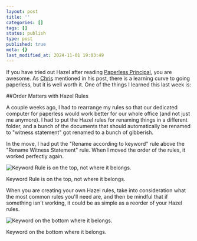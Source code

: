 ```yaml
---
layout: post
title: ''
categories: []
tags: []
status: publish
type: post
published: true
meta: {}
last_modified_at: 2024-11-01 19:03:49
---
```


If you have tried out Hazel after reading 
[Paperless Principal](http://itunes.apple.com/us/book/paperless-principal/id558201943?ls=1), you are awesome. As 
[Chris](http://practicaltheory.org/blog/2012/09/22/the-paperless-principal/) mentioned in his post, there is a learning curve to going paperless, but it is well worth it. One of the things I learned this last week is:


##Order Matters with Hazel Rules



A couple weeks ago, I had to rearrange my rules so that our dedicated computer for paperless would work better for our whole office (and not just me anymore). I had to put the Hazel rules for renaming things in a different folder, and a bunch of the documents that should automatically be renamed to "witness statement" got renamed to a bunch of gibberish.


In the move, I had put the "Rename according to keyword" rule above the "Rename Witness Statement" rule. When I moved the order of the rules, it worked perfectly again.










































 

  
  
    
![​Keyword Rule is on the top, not where it belongs.&nbsp;](/squarespace_images/content_v1_4fffa949e4b0b4590d67b4e7_1348372483668-Y1C50UFI5BC2F3FEDU4W_keyword+up.png_)
        
          
        

        
          
          
​Keyword Rule is on the top, not where it belongs. 
  




When you are creating your own Hazel rules, take into consideration what the most common rules you'll need are, and then be mindful that if something isn't working, it could be as simple as a reorder of your Hazel rules.










































 

  
  
    
![​Keyword on the bottom where it belongs.](/squarespace_images/content_v1_4fffa949e4b0b4590d67b4e7_1348372638315-0UMON75F0Q0N3CK3ZO7S_Keyword+down.png_)
        
          
        

        
          
          
​Keyword on the bottom where it belongs.
